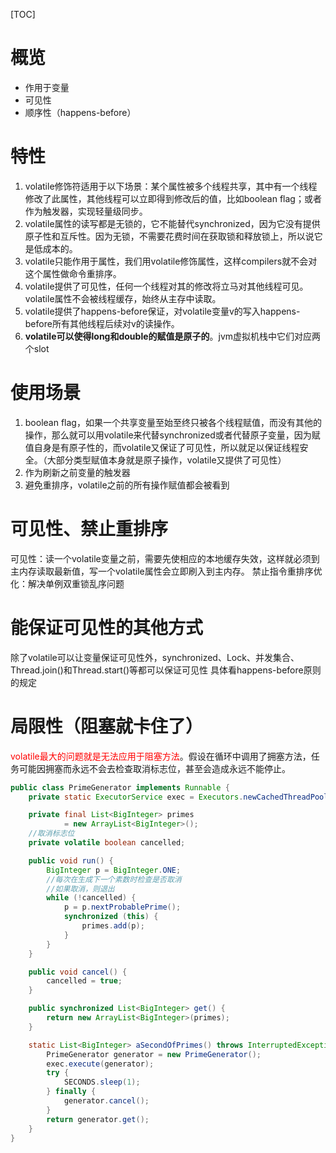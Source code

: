 [TOC]

# 概览
+ 作用于变量
+ 可见性
+ 顺序性（happens-before）

# 特性
1. volatile修饰符适用于以下场景：某个属性被多个线程共享，其中有一个线程修改了此属性，其他线程可以立即得到修改后的值，比如boolean flag；或者作为触发器，实现轻量级同步。
2. volatile属性的读写都是无锁的，它不能替代synchronized，因为它没有提供原子性和互斥性。因为无锁，不需要花费时间在获取锁和释放锁上，所以说它是低成本的。
3. volatile只能作用于属性，我们用volatile修饰属性，这样compilers就不会对这个属性做命令重排序。
4. volatile提供了可见性，任何一个线程对其的修改将立马对其他线程可见。volatile属性不会被线程缓存，始终从主存中读取。
5. volatile提供了happens-before保证，对volatile变量v的写入happens-before所有其他线程后续对v的读操作。
6. **volatile可以使得long和double的赋值是原子的**。jvm虚拟机栈中它们对应两个slot

# 使用场景
1. boolean flag，如果一个共享变量至始至终只被各个线程赋值，而没有其他的操作，那么就可以用volatile来代替synchronized或者代替原子变量，因为赋值自身是有原子性的，而volatile又保证了可见性，所以就足以保证线程安全。（大部分类型赋值本身就是原子操作，volatile又提供了可见性）
2. 作为刷新之前变量的触发器
3. 避免重排序，volatile之前的所有操作赋值都会被看到

# 可见性、禁止重排序
可见性：读一个volatile变量之前，需要先使相应的本地缓存失效，这样就必须到主内存读取最新值，写一个volatile属性会立即刷入到主内存。
禁止指令重排序优化：解决单例双重锁乱序问题

# 能保证可见性的其他方式
除了volatile可以让变量保证可见性外，synchronized、Lock、并发集合、Thread.join()和Thread.start()等都可以保证可见性
具体看happens-before原则的规定

# 局限性（阻塞就卡住了）
<font color="red">volatile最大的问题就是无法应用于阻塞方法</font>。假设在循环中调用了拥塞方法，任务可能因拥塞而永远不会去检查取消标志位，甚至会造成永远不能停止。
```java
public class PrimeGenerator implements Runnable {
    private static ExecutorService exec = Executors.newCachedThreadPool();

    private final List<BigInteger> primes
            = new ArrayList<BigInteger>();
    //取消标志位
    private volatile boolean cancelled;

    public void run() {
        BigInteger p = BigInteger.ONE;
        //每次在生成下一个素数时检查是否取消
        //如果取消，则退出
        while (!cancelled) {
            p = p.nextProbablePrime();
            synchronized (this) {
                primes.add(p);
            }
        }
    }

    public void cancel() {
        cancelled = true;
    }

    public synchronized List<BigInteger> get() {
        return new ArrayList<BigInteger>(primes);
    }

    static List<BigInteger> aSecondOfPrimes() throws InterruptedException {
        PrimeGenerator generator = new PrimeGenerator();
        exec.execute(generator);
        try {
            SECONDS.sleep(1);
        } finally {
            generator.cancel();
        }
        return generator.get();
    }
}
```